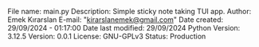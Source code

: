 File name: main.py
Description: Simple sticky note taking TUI app.
Author: Emek Kırarslan
E-mail: "kirarslanemek@gmail.com"
Date created: 29/09/2024 - 01:17:00
Date last modified: 29/09/2024
Python Version: 3.12.5
Version: 0.0.1
License: GNU-GPLv3
Status: Production
